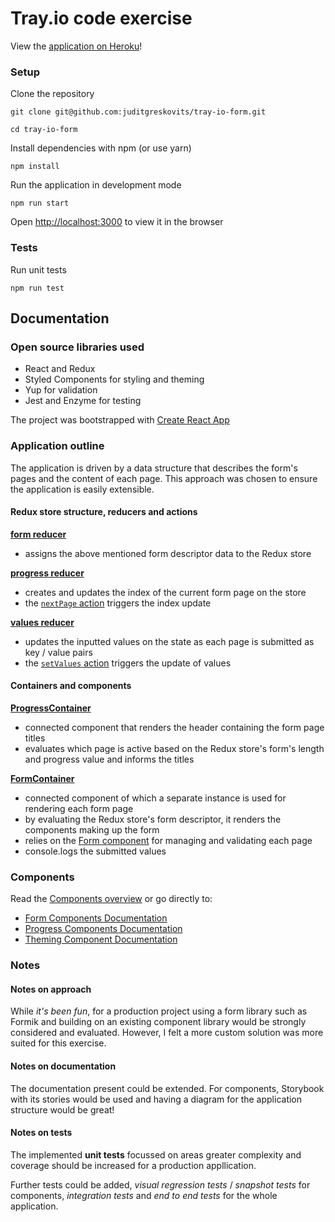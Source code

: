 # Tray.io code exercise

View the [application on Heroku](http://tray-io-form-juditgreskovits.herokuapp.com)!

### Setup

Clone the repository

```
git clone git@github.com:juditgreskovits/tray-io-form.git

cd tray-io-form
```

Install dependencies with npm (or use yarn)

```
npm install
```

Run the application in development mode

```
npm run start
```

Open [http://localhost:3000](http://localhost:3000) to view it in the browser

### Tests

Run unit tests

```
npm run test
```

## Documentation

### Open source libraries used

- React and Redux
- Styled Components for styling and theming
- Yup for validation
- Jest and Enzyme for testing

The project was bootstrapped with [Create React App](https://github.com/facebook/create-react-app)

### Application outline

The application is driven by a data structure that describes the form's pages and the content of each page. This approach was chosen to ensure the application is easily extensible.

#### Redux store structure, reducers and actions

[**form reducer**](src/reducers/form.ts)

- assigns the above mentioned form descriptor data to the Redux store

[**progress reducer**](src/reducers/progress.ts)

- creates and updates the index of the current form page on the store
- the [`nextPage` action](src/actions/progress.ts) triggers the index update

[**values reducer**](src/reducers/values.ts)

- updates the inputted values on the state as each page is submitted as key / value pairs
- the [`setValues` action](src/actions/values.ts) triggers the update of values

#### Containers and components

[**ProgressContainer**](src/containers/ProgressContainer.tsx)

- connected component that renders the header containing the form page titles
- evaluates which page is active based on the Redux store's form's length and progress value and informs the titles

[**FormContainer**](src/containers/FormContainer.tsx)

- connected component of which a separate instance is used for rendering each form page
- by evaluating the Redux store's form descriptor, it renders the components making up the form
- relies on the [Form component](src/components/form/Form.tsx) for managing and validating each page
- console.logs the submitted values

### Components

Read the [Components overview](src/components/README.md) or go directly to:

- [Form Components Documentation](src/components/form/README.md)
- [Progress Components Documentation](src/components/progress/README.md)
- [Theming Component Documentation](src/components/theme/README.md)

### Notes

#### Notes on approach

While _it's been fun_, for a production project using a form library such as Formik and building on an existing component library would be strongly considered and evaluated. However, I felt a more custom solution was more suited for this exercise.

#### Notes on documentation

The documentation present could be extended. For components, Storybook with its stories would be used and having a diagram for the application structure would be great!

#### Notes on tests

The implemented **unit tests** focussed on areas greater complexity and coverage should be increased for a production appllication.

Further tests could be added, _visual regression tests_ / _snapshot tests_ for components, _integration tests_ and _end to end tests_ for the whole application.
